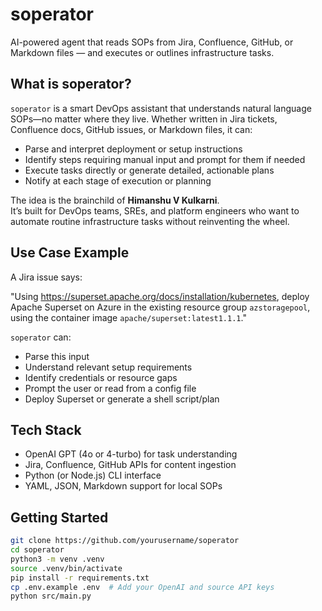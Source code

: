 # soperator

AI-powered agent that reads SOPs from Jira, Confluence, GitHub, or Markdown files — and executes or outlines infrastructure tasks.

## What is soperator?

`soperator` is a smart DevOps assistant that understands natural language SOPs—no matter where they live. Whether written in Jira tickets, Confluence docs, GitHub issues, or Markdown files, it can:

- Parse and interpret deployment or setup instructions  
- Identify steps requiring manual input and prompt for them if needed  
- Execute tasks directly or generate detailed, actionable plans  
- Notify at each stage of execution or planning  

The idea is the brainchild of **Himanshu V Kulkarni**.  
It’s built for DevOps teams, SREs, and platform engineers who want to automate routine infrastructure tasks without reinventing the wheel.

## Use Case Example

A Jira issue says:

"Using https://superset.apache.org/docs/installation/kubernetes, deploy Apache Superset on Azure in the existing resource group `azstoragepool`, using the container image `apache/superset:latest1.1.1`."

`soperator` can:
- Parse this input
- Understand relevant setup requirements
- Identify credentials or resource gaps
- Prompt the user or read from a config file
- Deploy Superset or generate a shell script/plan

## Tech Stack

- OpenAI GPT (4o or 4-turbo) for task understanding
- Jira, Confluence, GitHub APIs for content ingestion
- Python (or Node.js) CLI interface
- YAML, JSON, Markdown support for local SOPs

## Getting Started

```bash
git clone https://github.com/yourusername/soperator
cd soperator
python3 -m venv .venv
source .venv/bin/activate
pip install -r requirements.txt
cp .env.example .env  # Add your OpenAI and source API keys
python src/main.py

